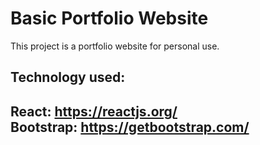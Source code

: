 # Basic Portfolio Website
This project is a portfolio website for personal use.

<h2>Technology used:<h2>

React: https://reactjs.org/ <br>
Bootstrap: https://getbootstrap.com/